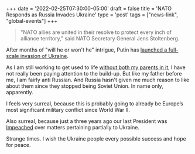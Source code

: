 +++
date = '2022-02-25T07:30:00-05:00'
draft = false
title = 'NATO Responds as Russia Invades Ukraine'
type = 'post'
tags = ["news-link", "global-events"]
+++

> "NATO allies are united in their resolve to protect every inch of alliance territory," said NATO Secretary General Jens Stoltenberg.

After months of "will he or won't he" intrigue, Putin has [launched a full-scale invasion of Ukraine](https://www.bbc.com/news/world-europe-60506568). <br />

As I am still working to get used to life [without both my parents in it](https://julianwest.me/Blog/joy-pennybacker-west-1930-2022/), I have not really been paying attention to the build-up.  But like my father before me, I am fairly anti Russian.  And Russia hasn't given me much reason to like about them since they stopped being Soviet Union. In name only, apparently. <br />

I feels very surreal, because this is probably going to already be Europe’s most significant military conflict since World War II. <br /> 

Also surreal, because just a three years ago our last President was [Impeached](https://en.wikipedia.org/wiki/First_impeachment_of_Donald_Trump) over matters pertaining partially to Ukraine.  <br /> 

Strange times.  I wish the Ukraine people every possible success and hope for peace.